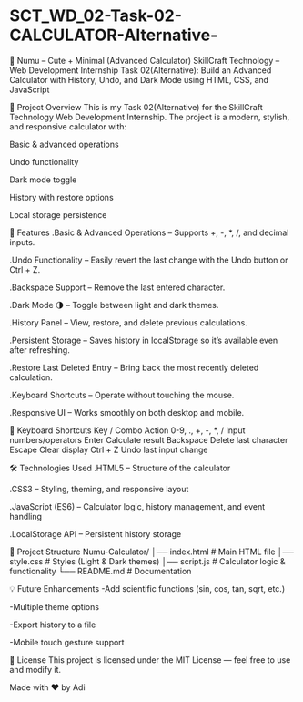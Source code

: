 # SCT_WD_02-Task-02-CALCULATOR-Alternative-

🧮 Numu – Cute + Minimal (Advanced Calculator)
SkillCraft Technology – Web Development Internship
Task 02(Alternative): Build an Advanced Calculator with History, Undo, and Dark Mode using HTML, CSS, and JavaScript

📌 Project Overview
This is my Task 02(Alternative) for the SkillCraft Technology Web Development Internship.
The project is a modern, stylish, and responsive calculator with:

Basic & advanced operations

Undo functionality

Dark mode toggle

History with restore options

Local storage persistence

🚀 Features
   .Basic & Advanced Operations – Supports +, -, *, /, and decimal inputs.

   .Undo Functionality – Easily revert the last change with the Undo button or Ctrl + Z.

   .Backspace Support – Remove the last entered character.

   .Dark Mode 🌗 – Toggle between light and dark themes.

  .History Panel – View, restore, and delete previous calculations.

  .Persistent Storage – Saves history in localStorage so it’s available even after refreshing.

  .Restore Last Deleted Entry – Bring back the most recently deleted calculation.

  .Keyboard Shortcuts – Operate without touching the mouse.

  .Responsive UI – Works smoothly on both desktop and mobile.


🎯 Keyboard Shortcuts
Key / Combo	              Action
0-9, ., +, -, *, /	      Input numbers/operators
Enter	                    Calculate result
Backspace	                Delete last character
Escape	                  Clear display
Ctrl + Z	                Undo last input change


🛠️ Technologies Used
  .HTML5 – Structure of the calculator

  .CSS3 – Styling, theming, and responsive layout

  .JavaScript (ES6) – Calculator logic, history management, and event handling

  .LocalStorage API – Persistent history storage


📂 Project Structure
Numu-Calculator/
│── index.html       # Main HTML file
│── style.css        # Styles (Light & Dark themes)
│── script.js        # Calculator logic & functionality
└── README.md        # Documentation

💡 Future Enhancements
   -Add scientific functions (sin, cos, tan, sqrt, etc.)

   -Multiple theme options

   -Export history to a file

   -Mobile touch gesture support

📜 License
This project is licensed under the MIT License — feel free to use and modify it.

Made with ❤️ by Adi




